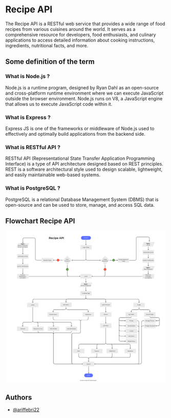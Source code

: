 # Recipe API

The Recipe API is a RESTful web service that provides a wide range of food recipes from various cuisines around the world. It serves as a comprehensive resource for developers, food enthusiasts, and culinary applications to access detailed information about cooking instructions, ingredients, nutritional facts, and more.

## Some definition of the term

### What is Node.js ?

Node.js is a runtime program, designed by Ryan Dahl as an open-source and cross-platform runtime environment where we can execute JavaScript outside the browser environment. Node.js runs on V8, a JavaScript engine that allows us to execute JavaScript code within it.

### What is Express ?

Express JS is one of the frameworks or middleware of Node.js used to effectively and optimally build applications from the backend side.

### What is RESTful API ?

RESTful API (Representational State Transfer Application Programming Interface) is a type of API architecture designed based on REST principles. REST is a software architectural style used to design scalable, lightweight, and easily maintainable web-based systems.

### What is PostgreSQL ?

PostgreSQL is a relational Database Management System (DBMS) that is open-source and can be used to store, manage, and access SQL data.

## Flowchart Recipe API

![App Screenshot](./assets/img/Flowchart%20Recipe%20API.png)

## Authors

-   [@ariffebri22](https://www.github.com/ariffebri22)
